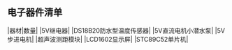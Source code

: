 ## 电子器件清单
|器材|数量|
|5V继电器|
|DS18B20防水型温度传感器|
|5V直流电机小潜水泵|
|5V步进电机|
|超声波测距模块|
|LCD1602显示屏|
|STC89C52单片机|
